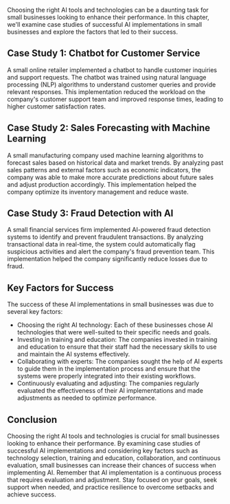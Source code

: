 
Choosing the right AI tools and technologies can be a daunting task for small businesses looking to enhance their performance. In this chapter, we'll examine case studies of successful AI implementations in small businesses and explore the factors that led to their success.

Case Study 1: Chatbot for Customer Service
------------------------------------------

A small online retailer implemented a chatbot to handle customer inquiries and support requests. The chatbot was trained using natural language processing (NLP) algorithms to understand customer queries and provide relevant responses. This implementation reduced the workload on the company's customer support team and improved response times, leading to higher customer satisfaction rates.

Case Study 2: Sales Forecasting with Machine Learning
-----------------------------------------------------

A small manufacturing company used machine learning algorithms to forecast sales based on historical data and market trends. By analyzing past sales patterns and external factors such as economic indicators, the company was able to make more accurate predictions about future sales and adjust production accordingly. This implementation helped the company optimize its inventory management and reduce waste.

Case Study 3: Fraud Detection with AI
-------------------------------------

A small financial services firm implemented AI-powered fraud detection systems to identify and prevent fraudulent transactions. By analyzing transactional data in real-time, the system could automatically flag suspicious activities and alert the company's fraud prevention team. This implementation helped the company significantly reduce losses due to fraud.

Key Factors for Success
-----------------------

The success of these AI implementations in small businesses was due to several key factors:

* Choosing the right AI technology: Each of these businesses chose AI technologies that were well-suited to their specific needs and goals.
* Investing in training and education: The companies invested in training and education to ensure that their staff had the necessary skills to use and maintain the AI systems effectively.
* Collaborating with experts: The companies sought the help of AI experts to guide them in the implementation process and ensure that the systems were properly integrated into their existing workflows.
* Continuously evaluating and adjusting: The companies regularly evaluated the effectiveness of their AI implementations and made adjustments as needed to optimize performance.

Conclusion
----------

Choosing the right AI tools and technologies is crucial for small businesses looking to enhance their performance. By examining case studies of successful AI implementations and considering key factors such as technology selection, training and education, collaboration, and continuous evaluation, small businesses can increase their chances of success when implementing AI. Remember that AI implementation is a continuous process that requires evaluation and adjustment. Stay focused on your goals, seek support when needed, and practice resilience to overcome setbacks and achieve success.
